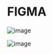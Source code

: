 # FIGMA

![image](https://github.com/user-attachments/assets/c827ddd6-1511-489e-96d8-5ebde72fe7fc)

![image](https://github.com/user-attachments/assets/f766973a-c0d3-4766-8e72-77b047f76886)


